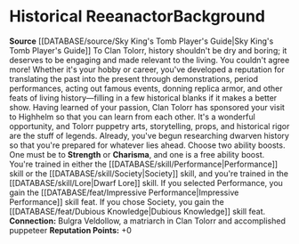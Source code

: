 ﻿---
id: '392'
name: Historical Reeanactor
source: '[[DATABASE/source/Sky King''s Tomb Player''s Guide|Sky King''s Tomb Player''s
  Guide]]'

---
# Historical Reeanactor<span class="item-type">Background</span>

**Source** [[DATABASE/source/Sky King's Tomb Player's Guide|Sky King's Tomb Player's Guide]]
To Clan Tolorr, history shouldn't be dry and boring; it deserves to be engaging and made relevant to the living. You couldn't agree more! Whether it's your hobby or career, you've developed a reputation for translating the past into the present through demonstrations, period performances, acting out famous events, donning replica armor, and other feats of living history—filling in a few historical blanks if it makes a better show. Having learned of your passion, Clan Tolorr has sponsored your visit to Highhelm so that you can learn from each other. It's a wonderful opportunity, and Tolorr puppetry arts, storytelling, props, and historical rigor are the stuff of legends. Already, you've begun researching dwarven history so that you're prepared for whatever lies ahead.
Choose two ability boosts. One must be to **Strength** or **Charisma**, and one is a free ability boost. You're trained in either the [[DATABASE/skill/Performance|Performance]] skill or the [[DATABASE/skill/Society|Society]] skill, and you're trained in the [[DATABASE/skill/Lore|Dwarf Lore]] skill. If you selected Performance, you gain the [[DATABASE/feat/Impressive Performance|Impressive Performance]] skill feat. If you chose Society, you gain the [[DATABASE/feat/Dubious Knowledge|Dubious Knowledge]] skill feat.
 **Connection:** Bulgra Veldollow, a matriarch in Clan Tolorr and accomplished puppeteer
 **Reputation Points:** +0